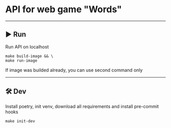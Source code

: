 # API for web game "Words"

---

## ▶️ Run

Run API on localhost

```shell
make build-image && \
make run-image
```

If image was builded already, you can use second command only

---

## 🛠️ Dev

Install poetry, init venv, download all requirements and install pre-commit hooks

```shell
make init-dev
```
